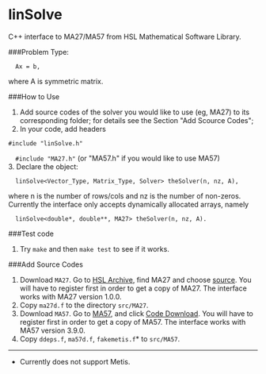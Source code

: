 linSolve
=====

C++ interface to MA27/MA57 from HSL Mathematical Software Library.

###Problem Type:
```
  Ax = b,
```
where A is symmetric matrix.

###How to Use
1. Add source codes of the solver you would like to use (eg, MA27) to its corresponding folder; for details see the Section "Add Scource Codes";
2. In your code, add headers 

  ```#include "linSolve.h"```

  ```   #include "MA27.h" ``` (or "MA57.h" if you would like to use MA57)  
3. Declare the object:
  ```
    linSolve<Vector_Type, Matrix_Type, Solver> theSolver(n, nz, A),
  ```
  where n is the number of rows/cols and nz is the number of non-zeros. 
  Currently the interface only accepts dynamically allocated arrays, namely
  ```
    linSolve<double*, double**, MA27> theSolver(n, nz, A).
  ```

###Test code
1. Try ```make``` and then ```make test``` to see if it works.

###Add Source Codes
1. Download ```MA27```. Go to [HSL Archive](http://www.hsl.rl.ac.uk/archive/), find MA27 and choose [source](http://www.hsl.rl.ac.uk/download/MA27/1.0.0/a/).
You will have to register first in order to get a copy of MA27.
The interface  works with MA27 version 1.0.0.
2. Copy ```ma27d.f``` to the directory ```src/MA27```.
3. Download ```MA57```. Go to [MA57](http://www.hsl.rl.ac.uk/catalogue/ma57.html), 
and click [Code Download](http://www.hsl.rl.ac.uk/download/MA57/3.9.0/). 
You will have to register first in order to get a copy of MA57.
The interface works with MA57 version 3.9.0.
4. Copy ```ddeps.f```, ```ma57d.f```, ```fakemetis.f```* to ```src/MA57```.

----

* Currently does not support Metis.
